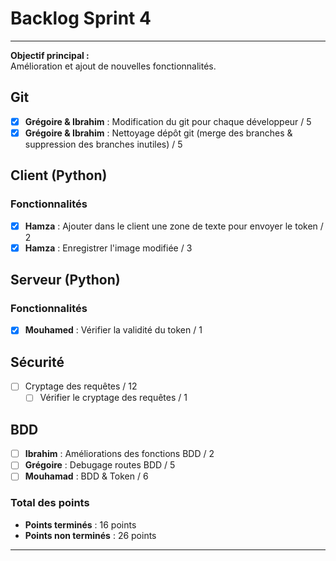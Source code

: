 # Backlog Sprint 4

---

**Objectif principal :**  
Amélioration et ajout de nouvelles fonctionnalités.

## Git
- [x] **Grégoire & Ibrahim** : Modification du git pour chaque développeur / 5
- [x] **Grégoire & Ibrahim** : Nettoyage dépôt git (merge des branches & suppression des branches inutiles) / 5

## Client (Python)

### Fonctionnalités
- [x] **Hamza** : Ajouter dans le client une zone de texte pour envoyer le token / 2
- [x] **Hamza** : Enregistrer l'image modifiée / 3

## Serveur (Python)

### Fonctionnalités
- [x] **Mouhamed** : Vérifier la validité du token / 1

## Sécurité
- [ ] Cryptage des requêtes / 12
  - [ ] Vérifier le cryptage des requêtes / 1

## BDD
- [ ] **Ibrahim** : Améliorations des fonctions BDD / 2
- [ ] **Grégoire** : Debugage routes BDD / 5
- [ ] **Mouhamad** : BDD & Token / 6

### Total des points
- **Points terminés** : 16 points
- **Points non terminés** :  26 points

---
